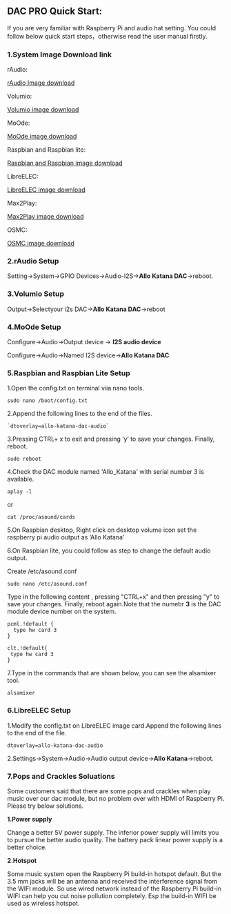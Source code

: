 ## DAC PRO Quick Start:

If you are very familiar with Raspberry Pi and audio hat setting. You could follow below quick start steps，otherwise read the user manual firstly.



### 1.System Image Download link

rAudio:

[rAudio Image  download](https://github.com/rern/rAudio/releases)

Volumio:

[Volumio image download](http://volumio.org/get-started/)

MoOde:

 [MoOde image download](http://www.moodeaudio.org/)

Raspbian and Raspbian lite:

 [Raspbian and Raspbian image download](https://www.raspberrypi.com/software/operating-systems/)

LibreELEC:

 [LibreELEC image download](***\*https://libreelec.tv/downloads/raspberry/\****)

Max2Play:

 [Max2Play image download](***\*https://www.max2play.com/en/max2play-image/\****)

OSMC:

 [OSMC image download]([***\*https://osmc.tv/download/\****](https://osmc.tv/download/))

### 2.rAudio Setup

Setting→System→GPIO Devices→Audio-I2S→**Allo Katana DAC**→reboot.

### 3.Volumio Setup

Output→Selectyour i2s DAC→**Allo Katana DAC**→reboot

### 4.MoOde Setup

Configure→Audio→Output device → **I2S audio device**

Configure→Audio→Named I2S device→**Allo Katana DAC**

### 5.Raspbian and Raspbian Lite Setup

1.Open  the config.txt on terminal viia nano tools.

```
sudo nano /boot/config.txt
```

2.Append the following lines to the end of the files.

```
`dtoverlay=allo-katana-dac-audio`
```

3.Pressing CTRL+ x to exit and pressing  ‘y’  to save your changes. Finally, reboot.

```
sudo reboot
```

4.Check the DAC module named 'Allo_Katana' with serial number 3 is available. 

```
aplay -l 
```

or

```
cat /proc/asound/cards
```

5.On Raspbian desktop, Right click on desktop volume icon  set the raspberry pi audio output as ‘Allo Katana'

6.On Raspbian lite, you could follow as step to change the default audio output.

Create /etc/asound.conf 

```
sudo nano /etc/asound.conf
```

Type in the following content , pressing "CTRL+x" and then pressing "y" to save  your changes. Finally, reboot again.Note that the numebr **3** is the DAC module device number on the system.

```
pcml.!default {
  type hw card 3
}

clt.!default{
 type hw card 3
}
```

7.Type in the commands that are shown below, you can see the alsamixer tool.

```
alsamixer
```

### 6.LibreELEC Setup                            

1.Modify the config.txt on LibreELEC image card.Append the following lines to the end of the file.

```
dtoverlay=allo-katana-dac-audio
```

2.Settings→System→Audio→Audio output device→**Allo Katana**→reboot.



### 7.Pops and Crackles Soluations

Some customers said that there are some pops and crackles when play music over our dac module, but no problem over with HDMI of Raspberry Pi. Please try below solutions.

**1.Power supply**

Change a better 5V power supply. The inferior power supply will limits you to pursue the better  audio quality. The battery pack linear power supply is a better choice. 

**2.Hotspot**

Some music system open the Raspberry Pi build-in hotspot default. But the 3.5 mm jacks will be an antenna and received the interference signal from the WIFI module. So use wired network instead of the Raspberry Pi build-in WIFI can help you cut noise pollution completely. Esp the build-in WIFI be used as wireless hotspot.